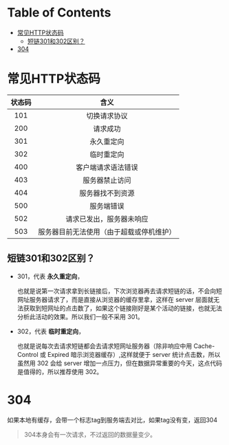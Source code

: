 # Table of Contents

* [常见HTTP状态码](#常见http状态码)
  * [短链301和302区别？](#短链301和302区别)
* [304](#304)



# 常见HTTP状态码

| 状态码 |                   含义                   |
| :----: | :--------------------------------------: |
|  101   |               切换请求协议               |
|  200   |                 请求成功                 |
|  301   |                永久重定向                |
|  302   |                临时重定向                |
|  400   |            客户端请求语法错误            |
|  403   |              服务器禁止访问              |
|  404   |             服务器找不到资源             |
|  500   |                服务端错误                |
|  502   |         请求已发出，服务器未响应         |
|  503   | 服务器目前无法使用（由于超载或停机维护） |



## 短链301和302区别？

+ 301，代表 **永久重定向**，

  也就是说第一次请求拿到长链接后，下次浏览器再去请求短链的话，不会向短网址服务器请求了，而是直接从浏览器的缓存里拿，这样在 server 层面就无法获取到短网址的点击数了，如果这个链接刚好是某个活动的链接，也就无法分析此活动的效果。所以我们一般不采用 301。

+ 302，代表 **临时重定向**，

  也就是说每次去请求短链都会去请求短网址服务器（除非响应中用 Cache-Control 或 Expired 暗示浏览器缓存）,这样就便于 server 统计点击数，所以虽然用 302 会给 server 增加一点压力，但在数据异常重要的今天，这点代码是值得的，所以推荐使用 302。





# 304 

如果本地有缓存，会带一个标志tag到服务端去对比，如果tag没有变，返回304



> 304本身会有一次请求，不过返回的数据量变少。
